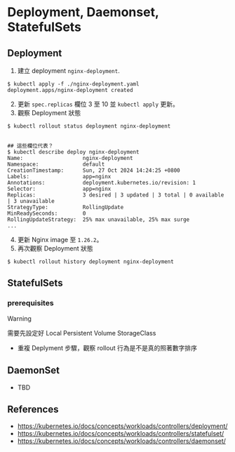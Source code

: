 # Deployment, Daemonset, StatefulSets

## Deployment

1. 建立 deployment `nginx-deployment`.

```
$ kubectl apply -f ./nginx-deployment.yaml
deployment.apps/nginx-deployment created
```

2. 更新 `spec.replicas` 欄位 3 至 10 並 `kubectl apply` 更新。
3. 觀察 Deployment 狀態

```
$ kubectl rollout status deployment nginx-deployment


## 這些欄位代表？
$ kubectl describe deploy nginx-deployment
Name:                   nginx-deployment
Namespace:              default
CreationTimestamp:      Sun, 27 Oct 2024 14:24:25 +0800
Labels:                 app=nginx
Annotations:            deployment.kubernetes.io/revision: 1
Selector:               app=nginx
Replicas:               3 desired | 3 updated | 3 total | 0 available | 3 unavailable
StrategyType:           RollingUpdate
MinReadySeconds:        0
RollingUpdateStrategy:  25% max unavailable, 25% max surge
...
```

4. 更新 Nginx image 至 `1.26.2`。
5. 再次觀察 Deployment 狀態

```
$ kubectl rollout history deployment nginx-deployment
```

## StatefulSets

### prerequisites

> [!WARNING]
> 需要先設定好 Local Persistent Volume StorageClass

- 重複 Deplyment 步驟，觀察 rollout 行為是不是真的照著數字排序
<!-- TODO:  StatefulSets, PVC/PV issue 需要修正 -->

## DaemonSet

- TBD
<!-- TODO:  DaemonSet 要用 k8s 文件上 fluentd 嗎？ -->

## References

- https://kubernetes.io/docs/concepts/workloads/controllers/deployment/
- https://kubernetes.io/docs/concepts/workloads/controllers/statefulset/
- https://kubernetes.io/docs/concepts/workloads/controllers/daemonset/